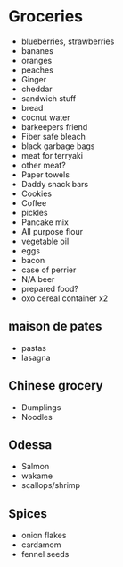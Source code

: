 # Groceries

- blueberries, strawberries
- bananes
- oranges
- peaches
- Ginger
- cheddar
- sandwich stuff
- bread
- cocnut water
- barkeepers friend
- Fiber safe bleach
- black garbage bags
- meat for terryaki
- other meat?
- Paper towels
- Daddy snack bars
- Cookies
- Coffee
- pickles
- Pancake mix
- All purpose flour
- vegetable oil
- eggs
- bacon
- case of perrier
- N/A beer
- prepared food?
- oxo cereal container x2

## maison de pates

- pastas
- lasagna

## Chinese grocery

- Dumplings
- Noodles

## Odessa

- Salmon
- wakame
- scallops/shrimp

## Spices

- onion flakes
- cardamom
- fennel seeds
